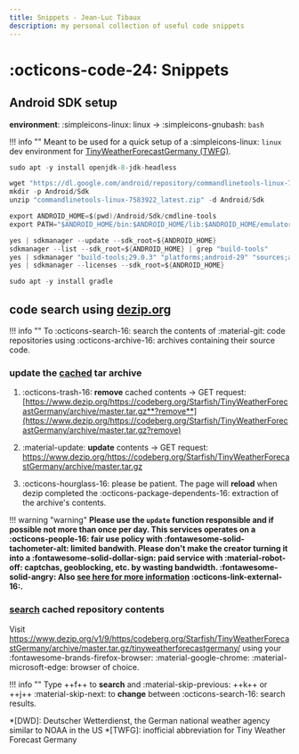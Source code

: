 ```yaml
---
title: Snippets - Jean-Luc Tibaux
description: my personal collection of useful code snippets
---
```


# :octicons-code-24: Snippets

## Android SDK setup

**environment**: :simpleicons-linux: linux -> :simpleicons-gnubash: `bash`

!!! info ""
    Meant to be used for a quick setup of a :simpleicons-linux: `linux` dev environment for [TinyWeatherForecastGermany (TWFG)](/index.html#tinyweatherforecastgermany-twfg).

```java
sudo apt -y install openjdk-8-jdk-headless

wget "https://dl.google.com/android/repository/commandlinetools-linux-7583922_latest.zip"
mkdir -p Android/Sdk
unzip "commandlinetools-linux-7583922_latest.zip" -d Android/Sdk

export ANDROID_HOME=$(pwd)/Android/Sdk/cmdline-tools
export PATH="$ANDROID_HOME/bin:$ANDROID_HOME/lib:$ANDROID_HOME/emulator:$ANDROID_HOME/patcher:$ANDROID_HOME/platform-tools:$ANDROID_HOME/tools:$PATH"

yes | sdkmanager --update --sdk_root=${ANDROID_HOME}
sdkmanager --list --sdk_root=${ANDROID_HOME} | grep "build-tools"
yes | sdkmanager "build-tools;29.0.3" "platforms;android-29" "sources;android-29" --sdk_root=${ANDROID_HOME}
yes | sdkmanager --licenses --sdk_root=${ANDROID_HOME}

sudo apt -y install gradle
```

## code search using [dezip.org](https://www.dezip.org/)

!!! info ""
    To :octicons-search-16: search the contents of :material-git: code repositories using :octicons-archive-16: archives containing their source code.

### update the [cached](https://www.dezip.org/https://codeberg.org/Starfish/TinyWeatherForecastGermany/archive/master.tar.gz) tar archive

1. :octicons-trash-16: **remove** cached contents -> GET request: [https://www.dezip.org/https://codeberg.org/Starfish/TinyWeatherForecastGermany/archive/master.tar.gz**?remove**](https://www.dezip.org/https://codeberg.org/Starfish/TinyWeatherForecastGermany/archive/master.tar.gz?remove)

2. :material-update: **update** contents -> GET request: <https://www.dezip.org/https://codeberg.org/Starfish/TinyWeatherForecastGermany/archive/master.tar.gz>

3. :octicons-hourglass-16: please be patient. The page will **reload** when dezip completed the :octicons-package-dependents-16: extraction of the archive's contents.

!!! warning "warning"
    **Please use the `update` function responsible and if possible not more than once per day. This services operates on a :octicons-people-16: fair use policy with :fontawesome-solid-tachometer-alt: limited bandwith. Please don't make the creator turning it into a :fontawesome-solid-dollar-sign: paid service with :material-robot-off: captchas, geoblocking, etc. by wasting bandwidth. :fontawesome-solid-angry: Also [see here for more information](https://codeberg.org/Codeberg/Community/issues/379#issuecomment-237979) :octicons-link-external-16:.**

### [search](https://www.dezip.org/v1/9/https/codeberg.org/Starfish/TinyWeatherForecastGermany/archive/master.tar.gz/tinyweatherforecastgermany/) cached repository contents

Visit <https://www.dezip.org/v1/9/https/codeberg.org/Starfish/TinyWeatherForecastGermany/archive/master.tar.gz/tinyweatherforecastgermany/> using your :fontawesome-brands-firefox-browser: :material-google-chrome: :material-microsoft-edge: browser of choice.

!!! info ""
    Type ++f++ to **search** and :material-skip-previous: ++k++ or ++j++ :material-skip-next: to  **change** between :octicons-search-16: search results.


*[DWD]: Deutscher Wetterdienst, the German national weather agency similar to NOAA in the US
*[TWFG]: inofficial abbreviation for Tiny Weather Forecast Germany
